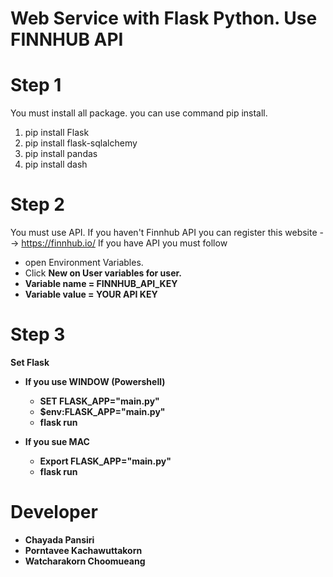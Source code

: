 # Web Service with Flask Python. Use FINNHUB API

# Step 1
You must install all package. you can use command pip install.
  1) pip install Flask
  2) pip install flask-sqlalchemy
  3) pip install pandas
  4) pip install dash

# Step 2
You must use API. If you haven't Finnhub API you can register this website --> https://finnhub.io/
If you have API you must follow 
  - open Environment Variables.
  - Click <b>New<b> on User variables for user.
  - Variable name = FINNHUB_API_KEY
  - Variable value = YOUR API KEY

# Step 3
Set Flask
  - If you use WINDOW (Powershell)
      - SET FLASK_APP="main.py"
      - $env:FLASK_APP="main.py"
      - flask run
   
   - If you sue MAC
      - Export FLASK_APP="main.py"
      - flask run


# Developer
- Chayada Pansiri
- Porntavee Kachawuttakorn
- Watcharakorn Choomueang
